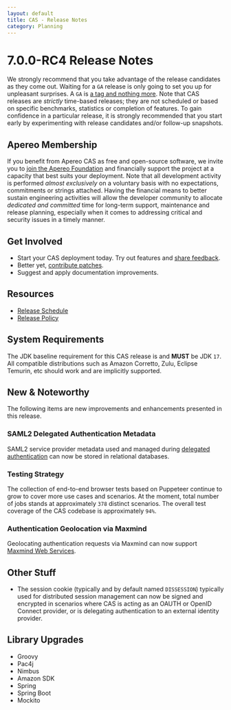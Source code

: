 ```yaml
---
layout: default
title: CAS - Release Notes
category: Planning
---
```


# 7.0.0-RC4 Release Notes

We strongly recommend that you take advantage of the release candidates as they come out. Waiting for a `GA` release is only going to set
you up for unpleasant surprises. A `GA` is [a tag and nothing more](https://apereo.github.io/2017/03/08/the-myth-of-ga-rel/). Note
that CAS releases are *strictly* time-based releases; they are not scheduled or based on specific benchmarks,
statistics or completion of features. To gain confidence in a particular
release, it is strongly recommended that you start early by experimenting with release candidates and/or follow-up snapshots.

## Apereo Membership

If you benefit from Apereo CAS as free and open-source software, we invite you
to [join the Apereo Foundation](https://www.apereo.org/content/apereo-membership)
and financially support the project at a capacity that best suits your deployment. Note that all development activity is performed
*almost exclusively* on a voluntary basis with no expectations, commitments or strings attached. Having the financial means to better
sustain engineering activities will allow the developer community to allocate *dedicated and committed* time for long-term support,
maintenance and release planning, especially when it comes to addressing critical and security issues in a timely manner.

## Get Involved

- Start your CAS deployment today. Try out features and [share feedback](/cas/Mailing-Lists.html).
- Better yet, [contribute patches](/cas/developer/Contributor-Guidelines.html).
- Suggest and apply documentation improvements.

## Resources

- [Release Schedule](https://github.com/apereo/cas/milestones)
- [Release Policy](/cas/developer/Release-Policy.html)

## System Requirements

The JDK baseline requirement for this CAS release is and **MUST** be JDK `17`. All compatible distributions
such as Amazon Corretto, Zulu, Eclipse Temurin, etc should work and are implicitly supported.

## New & Noteworthy

The following items are new improvements and enhancements presented in this release.

### SAML2 Delegated Authentication Metadata

SAML2 service provider metadata used and managed during [delegated authentication](../integration/Delegate-Authentication-SAML.html)
can now be stored in relational databases.

### Testing Strategy

The collection of end-to-end browser tests based on Puppeteer continue to grow to cover more use cases
and scenarios. At the moment, total number of jobs stands at approximately `378` distinct scenarios. The overall
test coverage of the CAS codebase is approximately `94%`.

### Authentication Geolocation via Maxmind

Geolocating authentication requests via Maxmind can now support [Maxmind Web Services](../authentication/GeoTracking-Authentication-Requests.html).

## Other Stuff

- The session cookie (typically and by default named `DISSESSION`) typically used for distributed session management can now be signed and encrypted in 
  scenarios where CAS is acting as an OAUTH or OpenID Connect provider, or is delegating authentication to an external identity provider.

## Library Upgrades

- Groovy
- Pac4j
- Nimbus
- Amazon SDK
- Spring
- Spring Boot
- Mockito
